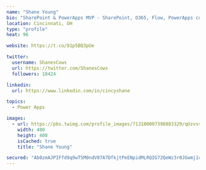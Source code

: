 ```yaml
---
name: "Shane Young"
bio: "SharePoint & PowerApps MVP - SharePoint, O365, Flow, PowerApps consulting? @PowerApps911 | Pure Snark? You found it."
location: Cincinnati, OH
type: "profile"
heat: 96

website: https://t.co/91p5BQ3pUe

twitter:
  username: ShanesCows
  url: https://twitter.com/ShanesCows
  followers: 18424

linkedin:
  url: https://www.linkedin.com/in/cincyshane

topics:
  - Power Apps

images:
  - url: https://pbs.twimg.com/profile_images/713100007398883329/qUzvsvQ3_400x400.jpg
    width: 400
    height: 400
    isCached: true
    title: "Shane Young"

secured: "Ab0zmAJPIFfd9q9wT5M0ndV07A7DfkjtPeENpidMLRQIG72QeWz3r0JGwmj1cDwyC76hBUoH8bgCGhCYyFxA1w9ydG6eXYrol8nDKMzXsF4f654JnsIqsUuVILoYMy4G8nrVqeqmBSNWtQ7U7ZjSN+J1Pb+LmzPRp0OhakiUebTz2JJaJgVDSnBAICuU8LQg38fueplC9AvVY4o2b9adCZOqDR6yEtTyeR2xRe24CJVzUHBQ8M/MW1sWJgieFVCCG1zaZKEZ7h53MY9gKVMPmwGQU5ranTEhT2qUxAAwI6HTJJPdOibN4aWj13Jxdbgo3BVQ+UMbpbUpXdtRUnGsNXM8MGZksmlWJcqCxJQ01uF624v6+Y15AJomAdOHhkgVk9jLNvVjr2Bjn7TdQtzlk8va+RAAojL8b9sd7O1TgxQ=;epxVdE5q+cOFcv0Se6IwMA=="
---
```


